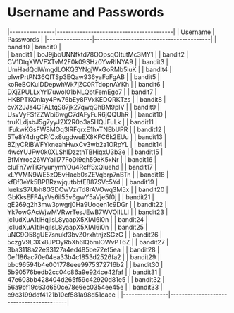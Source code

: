 
# Username and Passwords 

|----------------|-----------------------------------------|
| Username		   |      Passwords							             |
|----------------|-----------------------------------------|
| bandit0		     |		bandit0 							               | 	
| bandit1		     |		boJ9jbbUNNfktd78OOpsqOltutMc3MY1     |
| bandit2		     |		CV1DtqXWVFXTvM2F0k09SHz0YwRINYA9     |
| bandit3		     |		UmHadQclWmgdLOKQ3YNgjWxGoRMb5luK     |
| bandit4		     |		pIwrPrtPN36QITSp3EQaw936yaFoFgAB     |
| bandit5		     |		koReBOKuIDDepwhWk7jZC0RTdopnAYKh     |
| bandit6		     |		DXjZPULLxYr17uwoI01bNLQbtFemEgo7     |
| bandit7		     |		HKBPTKQnIay4Fw76bEy8PVxKEDQRKTzs     |
| bandit8		     |		cvX2JJa4CFALtqS87jk27qwqGhBM9plV     |
| bandit9		     |		UsvVyFSfZZWbi6wgC7dAFyFuR6jQQUhR     |
| bandit10		   |		truKLdjsbJ5g7yyJ2X2R0o3a5HQJFuLk     |
| bandit11		   |		IFukwKGsFW8MOq3IRFqrxE1hxTNEbUPR     |
| bandit12		   |		5Te8Y4drgCRfCx8ugdwuEX8KFC6k2EUu     |
| bandit13		   |		8ZjyCRiBWFYkneahHwxCv3wb2a1ORpYL     |
| bandit14		   |		4wcYUJFw0k0XLShlDzztnTBHiqxU3b3e     |
| bandit15		   |		BfMYroe26WYalil77FoDi9qh59eK5xNr     |
| bandit16		   |		cluFn7wTiGryunymYOu4RcffSxQluehd     |
| bandit17		   |		xLYVMN9WE5zQ5vHacb0sZEVqbrp7nBTn     |
| bandit18	  	 |		kfBf3eYk5BPBRzwjqutbbfE887SVc5Yd     |
| bandit19		   |		IueksS7Ubh8G3DCwVzrTd8rAVOwq3M5x     |
| bandit20		   |		GbKksEFF4yrVs6il55v6gwY5aVje5f0j     |
| bandit21		   |		gE269g2h3mw3pwgrj0Ha9Uoqen1c9DGr     |
| bandit22		   |		Yk7owGAcWjwMVRwrTesJEwB7WVOiILLI     |
| bandit23		   |		jc1udXuA1tiHqjIsL8yaapX5XIAI6i0n     |
| bandit24		   |		jc1udXuA1tiHqjIsL8yaapX5XIAI6i0n     |
| bandit25		   |		uNG9O58gUE7snukf3bvZ0rxhtnjzSGzG     |
| bandit26		   |		5czgV9L3Xx8JPOyRbXh6lQbmIOWvPT6Z     |
| bandit27		   |		3ba3118a22e93127a4ed485be72ef5ea     |
| bandit28		   |		0ef186ac70e04ea33b4c1853d2526fa2     |
| bandit29		   |		bbc96594b4e001778eee9975372716b2     |
| bandit30		   |		5b90576bedb2cc04c86a9e924ce42faf     |
| bandit31		   |		47e603bb428404d265f59c42920d81e5     |
| bandit32		   |		56a9bf19c63d650ce78e6ec0354ee45e     |
| bandit33		   |		c9c3199ddf4121b10cf581a98d51caee     | 
|----------------|-----------------------------------------|     
